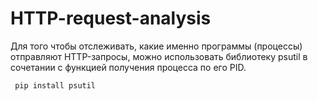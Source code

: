 # HTTP-request-analysis

Для того чтобы отслеживать, какие именно программы (процессы) отправляют HTTP-запросы, можно использовать библиотеку psutil в сочетании с функцией получения процесса по его PID. 
```
 pip install psutil
```
